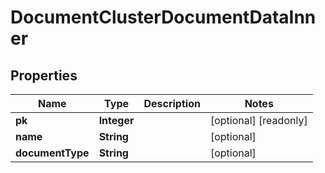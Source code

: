 

# DocumentClusterDocumentDataInner


## Properties

| Name | Type | Description | Notes |
|------------ | ------------- | ------------- | -------------|
|**pk** | **Integer** |  |  [optional] [readonly] |
|**name** | **String** |  |  [optional] |
|**documentType** | **String** |  |  [optional] |



